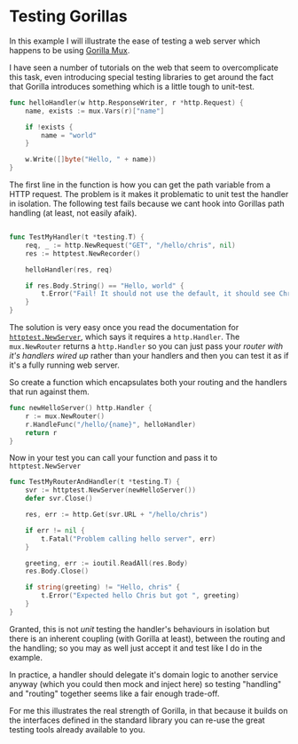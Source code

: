 # Testing Gorillas

In this example I will illustrate the ease of testing a web server which happens to be using [Gorilla Mux](http://www.gorillatoolkit.org/pkg/mux).

I have seen a number of tutorials on the web that seem to overcomplicate this task, even introducing special testing libraries to get around the fact that Gorilla introduces something which is a little tough to unit-test.
````go
func helloHandler(w http.ResponseWriter, r *http.Request) {
	name, exists := mux.Vars(r)["name"]

	if !exists {
		name = "world"
	}

	w.Write([]byte("Hello, " + name))
}
````

The first line in the function is how you can get the path variable from a HTTP request. The problem is it makes it problematic to unit test the handler in isolation. The following test fails because we cant hook into Gorillas path handling (at least, not easily afaik).

````go

func TestMyHandler(t *testing.T) {
	req, _ := http.NewRequest("GET", "/hello/chris", nil)
	res := httptest.NewRecorder()

	helloHandler(res, req)

	if res.Body.String() == "Hello, world" {
		t.Error("Fail! It should not use the default, it should see Chris!")
	}
}
````

The solution is very easy once you read the documentation for [`httptest.NewServer`](https://golang.org/pkg/net/http/httptest/#NewServer), which says it requires a `http.Handler`. The `mux.NewRouter` returns a `http.Handler` so you can just pass your *router with it's handlers wired up* rather than your handlers and then you can test it as if it's a fully running web server.

So create a function which encapsulates both your routing and the handlers that run against them.

````go
func newHelloServer() http.Handler {
	r := mux.NewRouter()
	r.HandleFunc("/hello/{name}", helloHandler)
	return r
}
````

Now in your test you can call your function and pass it to `httptest.NewServer`

````go
func TestMyRouterAndHandler(t *testing.T) {
	svr := httptest.NewServer(newHelloServer())
	defer svr.Close()

	res, err := http.Get(svr.URL + "/hello/chris")

	if err != nil {
		t.Fatal("Problem calling hello server", err)
	}

	greeting, err := ioutil.ReadAll(res.Body)
	res.Body.Close()

	if string(greeting) != "Hello, chris" {
		t.Error("Expected hello Chris but got ", greeting)
	}
}
````

Granted, this is not *unit* testing the handler's behaviours in isolation but there is an inherent coupling (with Gorilla at least), between the routing and the handling; so you may as well just accept it and test like I do in the example.

In practice, a handler should delegate it's domain logic to another service anyway (which you could then mock and inject here) so testing "handling" and "routing" together seems like a fair enough trade-off.

For me this illustrates the real strength of Gorilla, in that because it builds on the interfaces defined in the standard library you can re-use the great testing tools already available to you.
